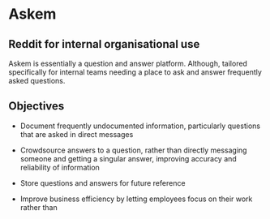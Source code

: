 # Askem

## Reddit for internal organisational use

Askem is essentially a question and answer platform. Although, tailored specifically for internal teams needing a place to ask and answer frequently asked questions. 

## Objectives

* Document frequently undocumented information, particularly questions that are asked in direct messages 
  
* Crowdsource answers to a question, rather than directly messaging someone and getting a singular answer, improving accuracy and reliability of information

* Store questions and answers for future reference

* Improve business efficiency by letting employees focus on their work rather than